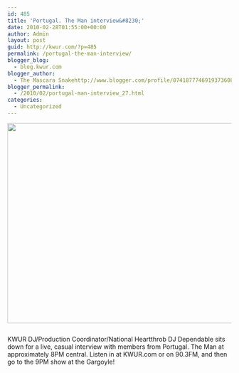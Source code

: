 ```yaml
---
id: 485
title: 'Portugal. The Man interview&#8230;'
date: 2010-02-28T01:55:00+00:00
author: Admin
layout: post
guid: http://kwur.com/?p=485
permalink: /portugal-the-man-interview/
blogger_blog:
  - blog.kwur.com
blogger_author:
  - The Mascara Snakehttp://www.blogger.com/profile/07418777469193736089noreply@blogger.com
blogger_permalink:
  - /2010/02/portugal-man-interview_27.html
categories:
  - Uncategorized
---
```

<div class="pf-content">
  <p>
    <a onblur="try {parent.deselectBloggerImageGracefully();} catch(e) {}" href="http://everydaymusic.files.wordpress.com/2009/07/portugal-the-man-the-satanic-satanist-2.jpg"><img style="display: block; margin: 0px auto 10px; text-align: center; cursor: pointer; width: 600px; height: 450px;" src="http://everydaymusic.files.wordpress.com/2009/07/portugal-the-man-the-satanic-satanist-2.jpg" alt="" border="0" /></a><br />KWUR DJ/Production Coordinator/National Heartthrob DJ Dependable sits down for a live, casual interview with members from Portugal. The Man at approximately 8PM central. Listen in at KWUR.com or on 90.3FM, and then go to the 9PM show at the Gargoyle!
  </p>
</div>